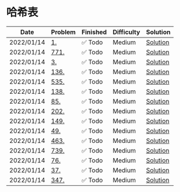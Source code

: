 # 哈希表
| Date       | Problem                                                              | Finished | Difficulty | Solution                                        |
|------------|----------------------------------------------------------------------|----------|------------|-------------------------------------------------|
| 2022/01/14 | [1.](https://leetcode.com/problems/longest-palindromic-substring/)   | ✅ Todo   | Medium     | [Solution](./src/string/LongestPalindrome.java) |
| 2022/01/14 | [771.](https://leetcode.com/problems/longest-palindromic-substring/) | ✅ Todo   | Medium     | [Solution](./src/string/LongestPalindrome.java) |
| 2022/01/14 | [3.](https://leetcode.com/problems/longest-palindromic-substring/)   | ✅ Todo   | Medium     | [Solution](./src/string/LongestPalindrome.java) |
| 2022/01/14 | [136.](https://leetcode.com/problems/longest-palindromic-substring/) | ✅ Todo   | Medium     | [Solution](./src/string/LongestPalindrome.java) |
| 2022/01/14 | [535.](https://leetcode.com/problems/longest-palindromic-substring/) | ✅ Todo   | Medium     | [Solution](./src/string/LongestPalindrome.java) |
| 2022/01/14 | [138.](https://leetcode.com/problems/longest-palindromic-substring/) | ✅ Todo   | Medium     | [Solution](./src/string/LongestPalindrome.java) |
| 2022/01/14 | [85.](https://leetcode.com/problems/longest-palindromic-substring/)  | ✅ Todo   | Medium     | [Solution](./src/string/LongestPalindrome.java) |
| 2022/01/14 | [202.](https://leetcode.com/problems/longest-palindromic-substring/) | ✅ Todo   | Medium     | [Solution](./src/string/LongestPalindrome.java) |
| 2022/01/14 | [149.](https://leetcode.com/problems/longest-palindromic-substring/) | ✅ Todo   | Medium     | [Solution](./src/string/LongestPalindrome.java) |
| 2022/01/14 | [49.](https://leetcode.com/problems/longest-palindromic-substring/)  | ✅ Todo   | Medium     | [Solution](./src/string/LongestPalindrome.java) |
| 2022/01/14 | [463.](https://leetcode.com/problems/longest-palindromic-substring/) | ✅ Todo   | Medium     | [Solution](./src/string/LongestPalindrome.java) |
| 2022/01/14 | [739.](https://leetcode.com/problems/longest-palindromic-substring/) | ✅ Todo   | Medium     | [Solution](./src/string/LongestPalindrome.java) |
| 2022/01/14 | [76.](https://leetcode.com/problems/longest-palindromic-substring/)  | ✅ Todo   | Medium     | [Solution](./src/string/LongestPalindrome.java) |
| 2022/01/14 | [37.](https://leetcode.com/problems/longest-palindromic-substring/)  | ✅ Todo   | Medium     | [Solution](./src/string/LongestPalindrome.java) |
| 2022/01/14 | [347.](https://leetcode.com/problems/longest-palindromic-substring/) | ✅ Todo   | Medium     | [Solution](./src/string/LongestPalindrome.java) |

